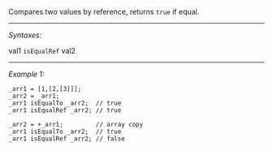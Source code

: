 Compares two values by reference, returns `true` if equal.


---
*Syntaxes:*

val1 `isEqualRef` val2

---
*Example 1:*

```sqf
_arr1 = [1,[2,[3]]];
_arr2 = _arr1;
_arr1 isEqualTo _arr2;	// true
_arr1 isEqualRef _arr2;	// true

_arr2 = +_arr1;			// array copy
_arr1 isEqualTo _arr2;	// true
_arr1 isEqualRef _arr2;	// false
```
